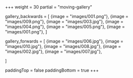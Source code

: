 +++
weight = 30
partial = "moving-gallery"

gallery_backwards = [
  {image = "images/001.png"},
  {image = "images/009.png"},
  {image = "images/003.jpg"},
  {image = "images/004.png"},
  {image = "images/005.png"},
  {image = "images/001.png"},
]

gallery_forwards = [
  {image = "images/006.jpg"},
  {image = "images/010.jpg"},
  {image = "images/008.jpg"},
  {image = "images/002.jpg"},
  {image = "images/007.jpg"},

]

paddingTop = false
paddingBottom = true
+++
